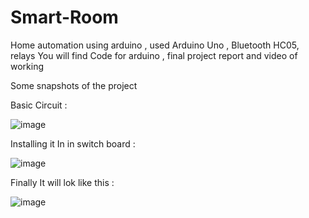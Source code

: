 # Smart-Room
 Home automation using arduino , used Arduino Uno , Bluetooth HC05, relays
 You will find Code for arduino  , final project report and video of working 

 Some  snapshots of the project 
 
Basic Circuit :

![image](https://user-images.githubusercontent.com/100987303/179752047-8bc9a955-6695-49e3-ac50-f768752a95ae.png)


Installing it  In in switch board :

![image](https://user-images.githubusercontent.com/100987303/179751751-1cbd7083-b875-4960-9c28-55ad21a885d8.png)


Finally  It will lok like this :

![image](https://user-images.githubusercontent.com/100987303/179751847-0c6fe554-1b73-4a92-ad86-a671c20b13bf.png)




